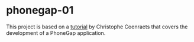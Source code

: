phonegap-01
===========

This project is based on a [tutorial][1] by Christophe Coenraets that covers the development of a PhoneGap application.

[1]: http://coenraets.org/blog/phonegap-tutorial/